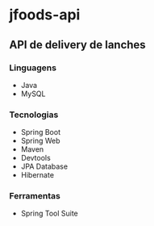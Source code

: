 # jfoods-api

## API de delivery de lanches

### Linguagens

- Java
- MySQL

### Tecnologias

- Spring Boot
- Spring Web
- Maven
- Devtools
- JPA Database
- Hibernate

### Ferramentas

- Spring Tool Suite